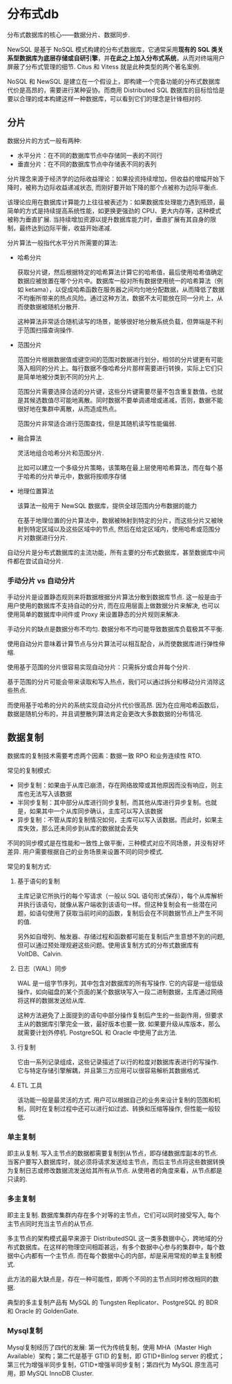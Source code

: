 # 分布式db
分布式数据库的核心——数据分片、数据同步.

NewSQL 是基于 NoSQL 模式构建的分布式数据库，它通常采用**现有的 SQL 类关系型数据库为底层存储或自研引擎**，并**在此之上加入分布式系统**，从而对终端用户屏蔽了分布式管理的细节. Citus 和 Vitess 就是此种类型的两个著名案例.

NoSQL 和 NewSQL 是建立在一个假设上，即构建一个完备功能的分布式数据库代价是高昂的，需要进行某种妥协。而商用 Distributed SQL 数据库的目标恰恰是要以合理的成本构建这样一种数据库，可以看到它们的理念是针锋相对的.

## 分片
数据分片的方式一般有两种:
- 水平分片：在不同的数据库节点中存储同一表的不同行
- 垂直分片：在不同的数据库节点中存储表不同的表列

分片理念来源于经济学的边际收益理论：如果投资持续增加，但收益的增幅开始下降时，被称为边际收益递减状态, 而刚好要开始下降的那个点被称为边际平衡点.

该理论应用在数据库计算能力上往往被表述为：如果数据库处理能力遇到瓶颈，最简单的方式是持续提高系统性能，如更换更强劲的 CPU、更大内存等，这种模式被称为垂直扩展. 当持续增加资源以提升数据库能力时，垂直扩展有其自身的限制，最终达到边际平衡，收益开始递减.

分片算法一般指代水平分片所需要的算法:
- 哈希分片

    获取分片键，然后根据特定的哈希算法计算它的哈希值，最后使用哈希值确定数据应被放置在哪个分片中。数据库一般对所有数据使用统一的哈希算法（例如 ketama），以促成哈希函数在服务器之间均匀地分配数据，从而降低了数据不均衡所带来的热点风险。通过这种方法，数据不太可能放在同一分片上，从而使数据被随机分散开.

    这种算法非常适合随机读写的场景，能够很好地分散系统负载，但弊端是不利于范围扫描查询操作.

- 范围分片

    范围分片根据数据值或键空间的范围对数据进行划分，相邻的分片键更有可能落入相同的分片上。每行数据不像哈希分片那样需要进行转换，实际上它们只是简单地被分类到不同的分片上.

    范围分片需要选择合适的分片键，这些分片键需要尽量不包含重复数值，也就是其候选数值尽可能地离散。同时数据不要单调递增或递减，否则，数据不能很好地在集群中离散，从而造成热点。

    范围分片非常适合进行范围查找，但是其随机读写性能偏弱.

- 融合算法

    灵活地组合哈希分片和范围分片.

    比如可以建立一个多级分片策略，该策略在最上层使用哈希算法，而在每个基于哈希的分片单元中，数据将按顺序存储

- 地理位置算法

    该算法一般用于 NewSQL 数据库，提供全球范围内分布数据的能力

    在基于地理位置的分片算法中，数据被映射到特定的分片，而这些分片又被映射到特定区域以及这些区域中的节点, 然后在给定区域内，使用哈希或范围分片对数据进行分片.

自动分片是分布式数据库的主流功能，所有主要的分布式数据库，甚至数据库中间件都在尝试自动分片.

### 手动分片 vs 自动分片
手动分片是设置静态规则来将数据根据分片算法分散到数据库节点. 这一般是由于用户使用的数据库不支持自动的分片, 而在应用层面上做数据分片来解决, 也可以使用简单的数据库中间件或 Proxy 来设置静态的分片规则来解决.

手动分片的缺点是数据分布不均匀. 数据分布不均可能导致数据库负载极其不平衡.

使用自动分片意味着计算节点与分片算法可以相互配合，从而使数据库进行弹性伸缩.

使用基于范围的分片很容易实现自动分片：只需拆分或合并每个分片.

基于范围的分片可能会带来读取和写入热点，我们可以通过拆分和移动分片消除这些热点.

而使用基于哈希的分片的系统实现自动分片代价很高昂. 因为在应用哈希函数后，数据是随机分布的，并且调整散列算法肯定会更改大多数数据的分布情况.

## 数据复制
数据库的复制技术需要考虑两个因素：数据一致 RPO 和业务连续性 RTO.

常见的复制模式:
- 同步复制：如果由于从库已崩溃，存在网络故障或其他原因而没有响应，则主库也无法写入该数据
- 半同步复制：其中部分从库进行同步复制，而其他从库进行异步复制。也就是，如果其中一个从库同步确认，主库可以写入该数据
- 异步复制：不管从库的复制情况如何，主库可以写入该数据。而此时，如果主库失效，那么还未同步到从库的数据就会丢失

不同的同步模式是在性能和一致性上做平衡，三种模式对应不同场景，并没有好坏差异. 用户需要根据自己的业务场景来设置不同的同步模式.


常见的复制方式:
1. 基于语句的复制

    主库记录它所执行的每个写请求（一般以 SQL 语句形式保存），每个从库解析并执行该语句，就像从客户端收到该语句一样。但这种复制会有一些潜在问题，如语句使用了获取当前时间的函数，复制后会在不同数据节点上产生不同的值.

    另外如自增列、触发器、存储过程和函数都可能在复制后产生意想不到的问题, 但可以通过预处理规避这些问题。使用该复制方式的分布式数据库有 VoltDB、Calvin.

1. 日志（WAL）同步

    WAL 是一组字节序列，其中包含对数据库的所有写操作. 它的内容是一组低级操作，如向磁盘的某个页面的某个数据块写入一段二进制数据，主库通过网络将这样的数据发送给从库.

    这种方法避免了上面提到的语句中部分操作复制后产生的一些副作用，但要求主从的数据库引擎完全一致，最好版本也要一致. 如果要升级从库版本，那么就需要计划外停机. PostgreSQL 和 Oracle 中使用了此方法.

3. 行复制

    它由一系列记录组成，这些记录描述了以行的粒度对数据库表进行的写操作. 它与特定存储引擎解耦，并且第三方应用可以很容易解析其数据格式.

4. ETL 工具

    该功能一般是最灵活的方式. 用户可以根据自己的业务来设计复制的范围和机制，同时在复制过程中还可以进行如过滤、转换和压缩等操作, 但性能一般较低.

### 单主复制
即主从复制. 写入主节点的数据都需要复制到从节点，即存储数据库副本的节点. 当客户要写入数据库时，就必须将请求发送给主节点，而后主节点将这些数据转换为复制日志或修改数据流发送给其所有从节点. 从使用者的角度来看，从节点都是只读的.

### 多主复制
即主主复制. 数据库集群内存在多个对等的主节点，它们可以同时接受写入, 每个主节点同时充当主节点的从节点.

多主节点的架构模式最早来源于 DistributedSQL 这一类多数据中心，跨地域的分布式数据库。在这样的物理空间相距甚远，有多个数据中心参与的集群中，每个数据中心内都有一个主节点. 而在每个数据中心的内部，却是采用常规的单主复制模式.

此方法的最大缺点是，存在一种可能性，即两个不同的主节点同时修改相同的数据.

典型的多主复制产品有 MySQL 的 Tungsten Replicator、PostgreSQL 的 BDR 和 Oracle 的 GoldenGate.

### Mysql复制
Mysql复制经历了四代的发展: 第一代为传统复制，使用 MHA（Master High Available）架构；第二代是基于 GTID 的复制，即 GTID+Binlog server 的模式；第三代为增强半同步复制，GTID+增强半同步复制；第四代为 MySQL 原生高可用，即 MySQL InnoDB Cluster.